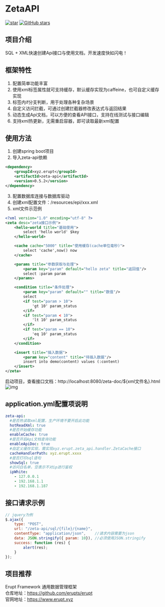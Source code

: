 # ZetaAPI
[![star](https://gitee.com/erupt/zeta-api/badge/star.svg?theme=dark)](https://gitee.com/erupt/zeta-api)
[![GitHub stars](https://img.shields.io/github/stars/erupts/zeta-api?style=social)](https://github.com/erupts/zeta-api)

## 项目介绍
SQL + XML快速创建Api接口与使用文档，开发速度快如闪电！

## 框架特性
1. 配置简单功能丰富
2. 使用xml标签属性就可支持缓存，默认缓存实现为caffeine，也可自定义缓存实现
3. 标签内if分支判断，用于处理各种复杂场景
4. 自定义访问拦截，可通过创建拦截器修改表达式与返回结果
5. 动态生成Api文档，可以方便的查看API接口，支持在线测试与接口编辑
6. 支持xml热更新，无需重启容器，即可读取最新xml配置

## 使用方法
1. 创建spring boot项目
2. 导入zeta-api依赖
```xml
<dependency>
    <groupId>xyz.erupt</groupId>
    <artifactId>zeta-api</artifactId>
    <version>0.5.2</version>
</dependency>
```
3. 配置数据库连接与数据库驱动
4. 创建xml配置文件：/resources/epi/xxx.xml
5. xml文件示范例
``` xml
<?xml version="1.0" encoding="utf-8" ?>
<zeta desc="zeta接口示例">
    <hello-world title="基础使用">
        select 'hello world' $key
    </hello-world>

    <cache cache="5000" title="使用缓存(cache单位毫秒)">
        select 'cache',now() now
    </cache>

    <params title="参数获取与处理">
        <param key="param" default="hello zeta" title="返回值"/>
        select :param param
    </params>

    <condition title="条件处理">
        <param key="param" default="" title="数值"/>
        select
        <if test="param > 10">
            'gt 10' param_status
        </if>
        <if test="param < 10">
            'lt 10' param_status
        </if>
        <if test="param == 10">
            'eq 10' param_status
        </if>
    </condition>

    <insert title="插入数据">
        <param key="content" title="待插入数据"/>
        insert into demo(content) values (:content)
    </insert>
</zeta>
```
启动项目，查看接口文档：http://localhost:8080/zeta-doc/${xml文件名}.html  
![img](https://oos.erupt.xyz/zeta-doc.png)

## application.yml配置项说明
``` yaml
zeta-api:
  #是否热读取xml配置，生产环境不要开启此功能
  hotReadXml: true
  #是否开始缓存功能
  enableCache: true
  #是否开启Api文档查询功能
  enableApiDoc: true
  #自定义缓存实现，需实现xyz.erupt.zeta_api.handler.ZetaCache接口
  cacheHandlerPath: xyz.erupt.xxxx
  #是否打印sql语句
  showSql: true
  #访问白名单，空表示不对ip进行鉴权
  ipWhite:
    - 127.0.0.1
    - 192.168.1.1
    - 192.168.1.187
```

## 接口请求示例
``` javascript
// jquery为例
$.ajax({
    type: "POST",
    url: "/zeta-api/sql/{file}/{name}",
    contentType: "application/json",    //请求内容需要为json
    data: JSON.stringify({ param: 10}), //必须使用JSON.stringify
    success: function (res) {
        alert(res);
    }
});
```

## 项目推荐
Erupt Framework 通用数据管理框架  
仓库地址：https://github.com/erupts/erupt  
官网地址：https://www.erupt.xyz

